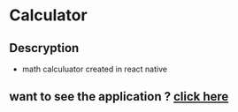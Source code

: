 # Calculator

## Descryption
- math calculuator created in react native

## want to see the application ? [click here](screenshots)
